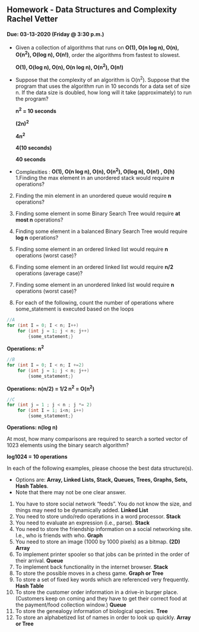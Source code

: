 ## Homework - Data Structures and Complexity                                                 Rachel Vetter
#### Due: 03-13-2020 (Friday @ 3:30 p.m.)

- Given a collection of algorithms that runs on **O(1), O(n log n), O(n), O(n<sup>2</sup>), O(log n), O(n!)**, order the algorithms from fastest to slowest.
     
     **O(1), O(log n), O(n), O(n log n), O(n<sup>2</sup>), O(n!)**

- Suppose that the complexity of an algorithm is O(n<sup>2</sup>). Suppose that the program that uses the algorithm run in 10 seconds for a data set of size n. If the data size is doubled, how long will it take (approximately) to run the program? 
    
    **n<sup>2</sup> = 10 seconds**
    
    **(2n)<sup>2</sup>**
    
    **4n<sup>2</sup>**
    
    **4(10 seconds)**
    
    **40 seconds**

- Complexities : **O(1), O(n log n), O(n), O(n<sup>2</sup>), O(log n), O(n!) , O(h)**
1.Finding the max element in an unordered stack would require _**n**_ operations?
2. Finding the min element in an unordered queue would require __**n**__ operations?
3. Finding some element in some Binary Search Tree would require __**at most n**__ operations?
4. Finding some element in a balanced Binary Search Tree would require __**log n**__ operations?
5. Finding some element in an ordered linked list would require __**n**__ operations (worst case)?
6. Finding some element in an ordered linked list would require __**n/2**__ operations (average case)?
7. Finding some element in an unordered linked list would require __**n**__ operations (worst case)?


8. For each of the following, count the number of operations where some_statement is executed based on the loops

```cpp
//A
for (int I = 0; I < n; I++)
    for (int j = 1; j < n; j++)
        {some_statement;}
```
**Operations: n<sup>2</sup>**

```cpp
//B
for (int I = 0; I < n; I +=2)
    for (int j = 1; j < n; j++)
        {some_statement;}
```
**Operations: n(n/2) = 1/2 n<sup>2</sup> =  O(n<sup>2</sup>)**

```cpp
//C
for (int j = 1 ; j < n ; j *= 2)
    for (int I = 1; i<n; i++)
        {some_statement;} 
```
**Operations: n(log n)**

At most, how many comparisons are required to search a sorted vector of 1023 elements using the binary
search algorithm?

**log1024 = 10 operations**

In each of the following examples, please choose the best data structure(s).
- Options are: **Array, Linked Lists, Stack, Queues, Trees, Graphs, Sets, Hash Tables**. 
- Note that there may not be one clear answer.

1. You have to store social network “feeds”. You do not know the size, and things may need to be dynamically added.
**Linked List**
2. You need to store undo/redo operations in a word processor.
**Stack**
3. You need to evaluate an expression (i.e., parse).
**Stack**
4. You need to store the friendship information on a social networking site. I.e., who is friends with who.
**Graph**
5. You need to store an image (1000 by 1000 pixels) as a bitmap.
**(2D) Array**
6. To implement printer spooler so that jobs can be printed in the order of their arrival.
**Queue**
7. To implement back functionality in the internet browser.
**Stack**
8. To store the possible moves in a chess game.
**Graph or Tree**
9. To store a set of fixed key words which are referenced very frequently.
**Hash Table**
10. To store the customer order information in a drive-in burger place. (Customers keep on coming and they have to get their correct food at the payment/food collection window.)
**Queue**
11. To store the genealogy information of biological species.
**Tree**
12. To store an alphabetized list of names in order to look up quickly.
**Array or Tree**

